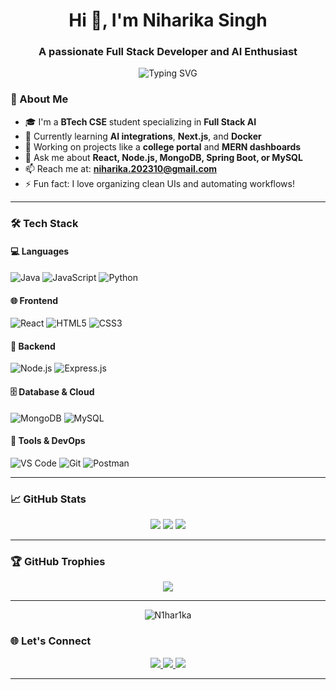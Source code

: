 <h1 align="center">Hi 👋, I'm Niharika Singh</h1>
<h3 align="center">A passionate Full Stack Developer and AI Enthusiast</h3>

<p align="center">
  <img src="https://readme-typing-svg.demolab.com?font=Fira+Code&pause=1000&center=true&width=435&lines=Full+Stack+Web+Developer;MERN+Stack+%F0%9F%94%A5;AI+%7C+ML+Learner+%F0%9F%A7%96;Open+Source+Contributor+%F0%9F%92%9A" alt="Typing SVG" />
</p>




### 🌟 About Me

- 🎓 I'm a **BTech CSE** student specializing in **Full Stack AI**
- 🌱 Currently learning **AI integrations**, **Next.js**, and **Docker**
- 💼 Working on projects like a **college portal** and **MERN dashboards**
- 💬 Ask me about **React, Node.js, MongoDB, Spring Boot, or MySQL**
- 📫 Reach me at: **niharika.202310@gmail.com**
- ⚡ Fun fact: I love organizing clean UIs and automating workflows!

---

### 🛠️ Tech Stack

#### 💻 Languages
![Java](https://img.shields.io/badge/Java-ED8B00?style=flat&logo=java&logoColor=white)
![JavaScript](https://img.shields.io/badge/JavaScript-F7DF1E?style=flat&logo=javascript&logoColor=black)
![Python](https://img.shields.io/badge/Python-3776AB?style=flat&logo=python&logoColor=white)

#### 🌐 Frontend
![React](https://img.shields.io/badge/React-20232A?style=flat&logo=react&logoColor=61DAFB)
![HTML5](https://img.shields.io/badge/HTML5-E34F26?style=flat&logo=html5&logoColor=white)
![CSS3](https://img.shields.io/badge/CSS3-1572B6?style=flat&logo=css3&logoColor=white)

#### 🔧 Backend
![Node.js](https://img.shields.io/badge/Node.js-339933?style=flat&logo=nodedotjs&logoColor=white)
![Express.js](https://img.shields.io/badge/Express.js-000000?style=flat&logo=express&logoColor=white)

#### 🗄️ Database & Cloud
![MongoDB](https://img.shields.io/badge/MongoDB-4EA94B?style=flat&logo=mongodb&logoColor=white)
![MySQL](https://img.shields.io/badge/MySQL-005C84?style=flat&logo=mysql&logoColor=white)

#### 🔧 Tools & DevOps
![VS Code](https://img.shields.io/badge/VS%20Code-007ACC?style=flat&logo=visual-studio-code&logoColor=white)
![Git](https://img.shields.io/badge/Git-F05032?style=flat&logo=git&logoColor=white)
![Postman](https://img.shields.io/badge/Postman-FF6C37?style=flat&logo=postman&logoColor=white)

---

### 📈 GitHub Stats

<p align="center">
  <img src="https://github-profile-summary-cards.vercel.app/api/cards/profile-details?username=N1har1ka&theme=dracula" />
  <img src="https://github-readme-stats.vercel.app/api?username=N1har1ka&show_icons=true&theme=tokyonight" />
  <img src="https://github-readme-streak-stats.herokuapp.com/?user=N1har1ka&theme=radical" />
</p>

---

### 🏆 GitHub Trophies

<p align="center">
  <img src="https://github-profile-trophy.vercel.app/?username=N1har1ka&theme=algolia&no-bg=true&no-frame=true&row=2&column=4" />
</p>

---
<p align="center">
  <img src="https://komarev.com/ghpvc/?username=N1har1ka&label=Profile%20views&color=0e75b6&style=flat" alt="N1har1ka" />
</p>

### 🌐 Let's Connect

<p align="center">
  <a href="https://linkedin.com/in/niharika-singh-07a34824a/" target="_blank">
    <img src="https://img.shields.io/badge/LinkedIn-blue?style=flat&logo=linkedin" />
  </a>
  <a href="mailto:niharika.202310@gmail.com">
    <img src="https://img.shields.io/badge/Gmail-D14836?style=flat&logo=gmail&logoColor=white" />
  </a>
  <a href="https://github.com/N1har1ka" target="_blank">
    <img src="https://img.shields.io/badge/GitHub-black?style=flat&logo=github" />
  </a>
</p>

---

<!-- Feel free to customize anything you like! -->
